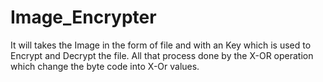 # Image_Encrypter
 It will takes the Image in the form of file and with an Key which is used to Encrypt and Decrypt the file. All that process done by the X-OR operation which change the byte code into X-Or values.
